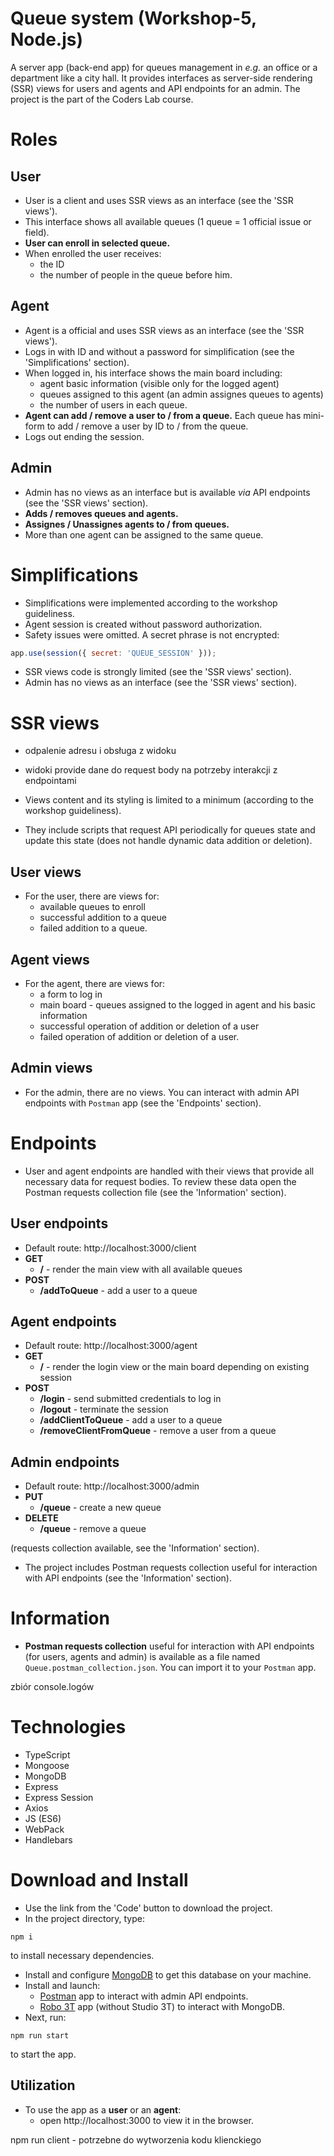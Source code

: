 # Queue system (Workshop-5, Node.js)
A server app (back-end app) for queues management in *e.g.* an office or a department like a city hall. It provides interfaces as server-side rendering (SSR) views for users and agents and API endpoints for an admin. The project is the part of the Coders Lab course.

# Roles
## User
  * User is a client and uses SSR views as an interface (see the 'SSR views').
  * This interface shows all available queues (1 queue = 1 official issue or field).
  * **User can enroll in selected queue.**
  * When enrolled the user receives:
    * the ID
    * the number of people in the queue before him.
## Agent
  * Agent is a official and uses SSR views as an interface (see the 'SSR views').
  * Logs in with ID and without a password for simplification (see the 'Simplifications' section).
  * When logged in, his interface shows the main board including:
    * agent basic information (visible only for the logged agent)
    * queues assigned to this agent (an admin assignes queues to agents)
    * the number of users in each queue.
  * **Agent can add / remove a user to / from a queue.** Each queue has mini-form to add / remove a user by ID to / from the queue.
  * Logs out ending the session.
## Admin
  * Admin has no views as an interface but is available *via* API endpoints (see the 'SSR views' section).
  * **Adds / removes queues and agents.**
  * **Assignes / Unassignes agents to / from queues.**
  * More than one agent can be assigned to the same queue.

# Simplifications
* Simplifications were implemented according to the workshop guideliness.
* Agent session is created without password authorization.
* Safety issues were omitted. A secret phrase is not encrypted:
```javascript
app.use(session({ secret: 'QUEUE_SESSION' }));
```
* SSR views code is strongly limited (see the 'SSR views' section).
* Admin has no views as an interface (see the 'SSR views' section).

# SSR views
* odpalenie adresu i obsługa z widoku
* widoki provide dane do request body na potrzeby interakcji z endpointami

* Views content and its styling is limited to a minimum (according to the workshop guideliness).
* They include scripts that request API periodically for queues state and update this state (does not handle dynamic data addition or deletion).
## User views
* For the user, there are views for:
  * available queues to enroll
  * successful addition to a queue
  * failed addition to a queue.
## Agent views
* For the agent, there are views for:
  * a form to log in
  * main board - queues assigned to the logged in agent and his basic information
  * successful operation of addition or deletion of a user
  * failed operation of addition or deletion of a user.
## Admin views
* For the admin, there are no views. You can interact with admin API endpoints with `Postman` app (see the 'Endpoints' section).

# Endpoints
* User and agent endpoints are handled with their views that provide all necessary data for request bodies. To review these data open the Postman requests collection file (see the 'Information' section).
## User endpoints
* Default route: http://localhost:3000/client
* **GET**
  * **/** - render the main view with all available queues
* **POST**
  * **/addToQueue** - add a user to a queue
## Agent endpoints
* Default route: http://localhost:3000/agent
* **GET**
  * **/** - render the login view or the main board depending on existing session
* **POST**
  * **/login** - send submitted credentials to log in
  * **/logout** - terminate the session
  * **/addClientToQueue** - add a user to a queue
  * **/removeClientFromQueue** - remove a user from a queue
## Admin endpoints
* Default route: http://localhost:3000/admin
* **PUT**
  * **/queue** - create a new queue
* **DELETE**
  * **/queue** - remove a queue

(requests collection available, see the 'Information' section).
* The project includes Postman requests collection useful for interaction with API endpoints (see the 'Information' section).

# Information
* **Postman requests collection** useful for interaction with API endpoints (for users, agents and admin) is available as a file named `Queue.postman_collection.json`. You can import it to your `Postman` app.

zbiór console.logów

# Technologies
- TypeScript
- Mongoose
- MongoDB
- Express
- Express Session
- Axios
- JS (ES6)
- WebPack
- Handlebars

# Download and Install
* Use the link from the 'Code' button to download the project.
* In the project directory, type:
```
npm i
```
to install necessary dependencies.
* Install and configure [MongoDB](https://docs.mongodb.com/manual/administration/install-community/) to get this database on your machine.
* Install and launch:
    * [Postman](https://www.postman.com/downloads/) app to interact with admin API endpoints.
    * [Robo 3T](https://robomongo.org/download) app (without Studio 3T) to interact with MongoDB.
* Next, run:
```
npm run start
```
to start the app.
## Utilization
* To use the app as a **user** or an **agent**:
    * open http://localhost:3000 to view it in the browser.

npm run client - potrzebne do wytworzenia kodu klienckiego